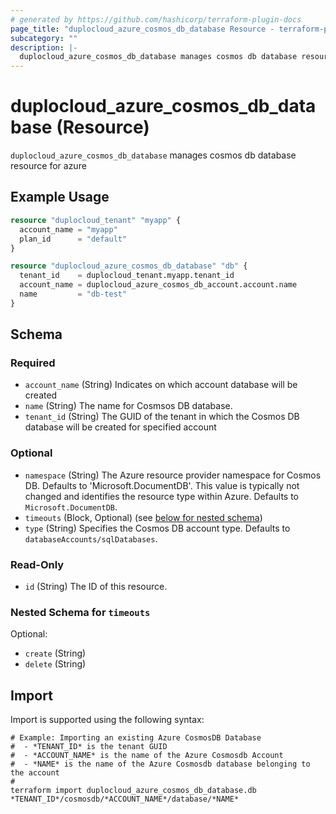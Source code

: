 ```yaml
---
# generated by https://github.com/hashicorp/terraform-plugin-docs
page_title: "duplocloud_azure_cosmos_db_database Resource - terraform-provider-duplocloud"
subcategory: ""
description: |-
  duplocloud_azure_cosmos_db_database manages cosmos db database resource for azure
---
```


# duplocloud_azure_cosmos_db_database (Resource)

`duplocloud_azure_cosmos_db_database` manages cosmos db database resource for azure

## Example Usage

```terraform
resource "duplocloud_tenant" "myapp" {
  account_name = "myapp"
  plan_id      = "default"
}

resource "duplocloud_azure_cosmos_db_database" "db" {
  tenant_id    = duplocloud_tenant.myapp.tenant_id
  account_name = duplocloud_azure_cosmos_db_account.account.name
  name         = "db-test"
}
```

<!-- schema generated by tfplugindocs -->
## Schema

### Required

- `account_name` (String) Indicates on which account database will be created
- `name` (String) The name for Cosmsos DB database.
- `tenant_id` (String) The GUID of the tenant in which the Cosmos DB database will be created for specified account

### Optional

- `namespace` (String) The Azure resource provider namespace for Cosmos DB. Defaults to 'Microsoft.DocumentDB'. This value is typically not changed and identifies the resource type within Azure. Defaults to `Microsoft.DocumentDB`.
- `timeouts` (Block, Optional) (see [below for nested schema](#nestedblock--timeouts))
- `type` (String) Specifies the Cosmos DB account type. Defaults to `databaseAccounts/sqlDatabases`.

### Read-Only

- `id` (String) The ID of this resource.

<a id="nestedblock--timeouts"></a>
### Nested Schema for `timeouts`

Optional:

- `create` (String)
- `delete` (String)

## Import

Import is supported using the following syntax:

```shell
# Example: Importing an existing Azure CosmosDB Database
#  - *TENANT_ID* is the tenant GUID
#  - *ACCOUNT_NAME* is the name of the Azure Cosmosdb Account
#  - *NAME* is the name of the Azure Cosmosdb database belonging to the account
#
terraform import duplocloud_azure_cosmos_db_database.db *TENANT_ID*/cosmosdb/*ACCOUNT_NAME*/database/*NAME*
```

